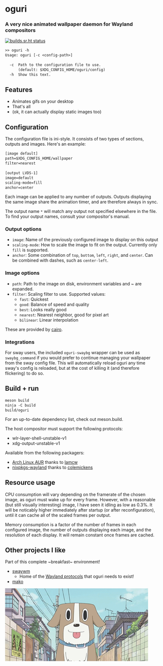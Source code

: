 # oguri
### A very nice animated wallpaper daemon for Wayland compositors

[![builds.sr.ht status](https://builds.sr.ht/~vilhalmer/oguri.svg)](https://builds.sr.ht/~vilhalmer/oguri?)

	>> oguri -h
	Usage: oguri [-c <config-path>]

	  -c  Path to the configuration file to use.
		  (default: $XDG_CONFIG_HOME/oguri/config)
	  -h  Show this text.

## Features

- Animates gifs on your desktop
- That's all
- (ok, it can actually display static images too)

## Configuration

The configuration file is ini-style. It consists of two types of sections,
outputs and images. Here's an example:

	[image default]
	path=$XDG_CONFIG_HOME/wallpaper
	filter=nearest

	[output LVDS-1]
	image=default
	scaling-mode=fill
	anchor=center

Each image can be applied to any number of outputs. Outputs displaying the same
image share the animation timer, and are therefore always in sync.

The output name `*` will match any output not specified elsewhere in the file.
To find your output names, consult your compositor's manual.

### Output options

- `image`: Name of the previously configured image to display on this output
- `scaling-mode`: How to scale the image to fit on the output. Currently only
	`fill` is supported.
- `anchor`: Some combination of `top`, `bottom`, `left`, `right`, and `center`.
	Can be combined with dashes, such as `center-left`.

### Image options

- `path`: Path to the image on disk, environment variables and ~ are expanded.
- `filter`: Scaling filter to use. Supported values:
	- `fast`: Quickest
	- `good`: Balance of speed and quality
	- `best`: Looks really good
	- `nearest`: Nearest neighbor, good for pixel art
	- `bilinear`: Linear interpolation

These are provided by [cairo](https://cairographics.org/manual/cairo-cairo-pattern-t.html#cairo-filter-t).

### Integrations

For sway users, the included `oguri-swaybg` wrapper can be used as
`swaybg_command` if you would prefer to continue managing your wallpaper from
the sway config file. This will automatically reload oguri any time sway's
config is reloaded, but at the cost of killing it (and therefore flickering)
to do so.

## Build + run

	meson build
	ninja -C build
	build/oguri

For an up-to-date dependency list, check out meson.build.

The host compositor must support the following protocols:

- wlr-layer-shell-unstable-v1
- xdg-output-unstable-v1

Available from the following packagers:

- [Arch Linux AUR](https://aur.archlinux.org/packages/oguri-git/) thanks
to [lamcw](https://github.com/lamcw)
- [nixpkgs-wayland](https://github.com/colemickens/nixpkgs-wayland) thanks to
[colemickens](https://github.com/colemickens)

## Resource usage

CPU consumption will vary depending on the framerate of the chosen image, as
oguri must wake up for every frame. However, with a reasonable (but still
visually interesting) image, I have seen it idling as low as 0.3%. It will be
noticably higher immediately after startup (or after reconfiguration), until it
can cache all of the scaled frames per output.

Memory consumption is a factor of the number of frames in each configured
image, the number of outputs displaying each image, and the resolution of each
display. It will remain constant once frames are cached.

## Other projects I like

Part of this complete ~breakfast~ environment!

- [swaywm](https://github.com/swaywm)
	- Home of the [Wayland protocols](https://github.com/swaywm/wlr-protocols)
	  that oguri needs to exist!
- [mako](https://github.com/emersion/mako)

![Oguri Cap](oguri-cap.gif)
